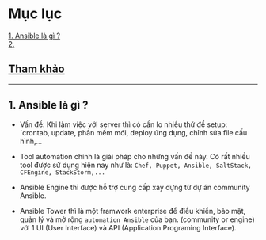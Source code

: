 # Mục lục    

[1. Ansible là gì ?](#1)   
[2. ](#2)    

## [Tham khảo](#4)    

----    

<a name='1'></a>    

## 1. Ansible là gì ?      

- Vấn đề: Khi làm việc với server thì có cần lo nhiều thứ để setup: `crontab, update, phần mềm mới, deploy ứng dụng, chỉnh sửa file cấu hình,...   
- Tool automation chính là giải pháp cho những vấn đề này. Có rất nhiều tool được sử dụng hiện nay như là: `Chef, Puppet, Ansible, SaltStack, CFEngine, StackStorm,...`      

- Ansible Engine thì được hỗ trợ cung cấp xây dựng từ dự án community Ansible.    
- Ansible Tower thì là một framwork enterprise để điều khiển, bảo mật, quản lý và mở rộng `automation Ansible` của bạn. (community or engine) với 1 UI (User Interface) và API (Application Programing Interface).     

